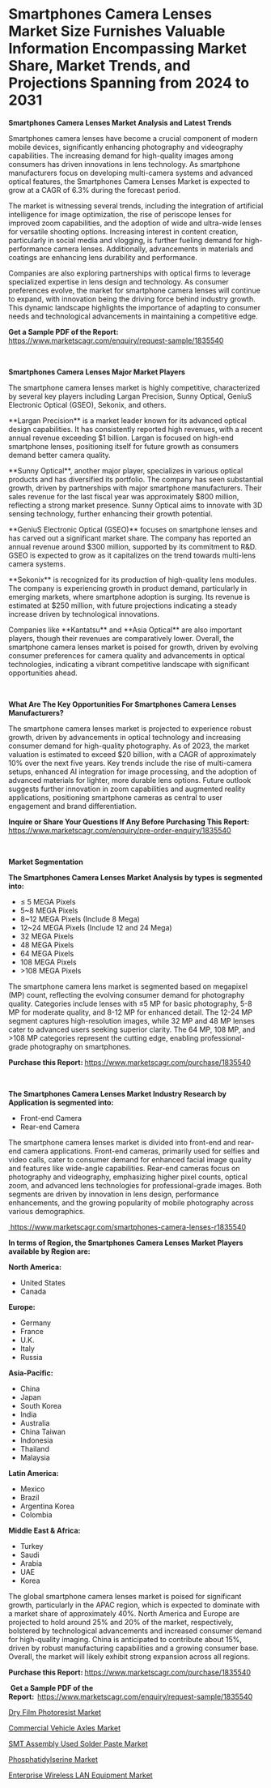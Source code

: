 <p><h1>Smartphones Camera Lenses Market Size Furnishes Valuable Information Encompassing Market Share, Market Trends, and Projections Spanning from 2024 to 2031</h1></p><p><strong>Smartphones Camera Lenses Market Analysis and Latest Trends</strong></p>
<p><p>Smartphones camera lenses have become a crucial component of modern mobile devices, significantly enhancing photography and videography capabilities. The increasing demand for high-quality images among consumers has driven innovations in lens technology. As smartphone manufacturers focus on developing multi-camera systems and advanced optical features, the Smartphones Camera Lenses Market is expected to grow at a CAGR of 6.3% during the forecast period.</p><p>The market is witnessing several trends, including the integration of artificial intelligence for image optimization, the rise of periscope lenses for improved zoom capabilities, and the adoption of wide and ultra-wide lenses for versatile shooting options. Increasing interest in content creation, particularly in social media and vlogging, is further fueling demand for high-performance camera lenses. Additionally, advancements in materials and coatings are enhancing lens durability and performance.</p><p>Companies are also exploring partnerships with optical firms to leverage specialized expertise in lens design and technology. As consumer preferences evolve, the market for smartphone camera lenses will continue to expand, with innovation being the driving force behind industry growth. This dynamic landscape highlights the importance of adapting to consumer needs and technological advancements in maintaining a competitive edge.</p></p>
<p><strong>Get a Sample PDF of the Report:&nbsp;</strong> <a href="https://www.marketscagr.com/enquiry/request-sample/1835540?utm_campaign=1529&utm_medium=2&utm_source=Github&utm_content=ia&utm_term=16102024&utm_id=smartphones-camera-lenses">https://www.marketscagr.com/enquiry/request-sample/1835540</a></p>
<p>&nbsp;</p>
<p><strong>Smartphones Camera Lenses Major Market Players</strong></p>
<p><p>The smartphone camera lenses market is highly competitive, characterized by several key players including Largan Precision, Sunny Optical, GeniuS Electronic Optical (GSEO), Sekonix, and others. </p><p>**Largan Precision** is a market leader known for its advanced optical design capabilities. It has consistently reported high revenues, with a recent annual revenue exceeding $1 billion. Largan is focused on high-end smartphone lenses, positioning itself for future growth as consumers demand better camera quality.</p><p>**Sunny Optical**, another major player, specializes in various optical products and has diversified its portfolio. The company has seen substantial growth, driven by partnerships with major smartphone manufacturers. Their sales revenue for the last fiscal year was approximately $800 million, reflecting a strong market presence. Sunny Optical aims to innovate with 3D sensing technology, further enhancing their growth potential.</p><p>**GeniuS Electronic Optical (GSEO)** focuses on smartphone lenses and has carved out a significant market share. The company has reported an annual revenue around $300 million, supported by its commitment to R&D. GSEO is expected to grow as it capitalizes on the trend towards multi-lens camera systems.</p><p>**Sekonix** is recognized for its production of high-quality lens modules. The company is experiencing growth in product demand, particularly in emerging markets, where smartphone adoption is surging. Its revenue is estimated at $250 million, with future projections indicating a steady increase driven by technological innovations.</p><p>Companies like **Kantatsu** and **Asia Optical** are also important players, though their revenues are comparatively lower. Overall, the smartphone camera lenses market is poised for growth, driven by evolving consumer preferences for camera quality and advancements in optical technologies, indicating a vibrant competitive landscape with significant opportunities ahead.</p></p>
<p>&nbsp;</p>
<p><strong>What Are The Key Opportunities For Smartphones Camera Lenses Manufacturers?</strong></p>
<p><p>The smartphone camera lenses market is projected to experience robust growth, driven by advancements in optical technology and increasing consumer demand for high-quality photography. As of 2023, the market valuation is estimated to exceed $20 billion, with a CAGR of approximately 10% over the next five years. Key trends include the rise of multi-camera setups, enhanced AI integration for image processing, and the adoption of advanced materials for lighter, more durable lens options. Future outlook suggests further innovation in zoom capabilities and augmented reality applications, positioning smartphone cameras as central to user engagement and brand differentiation.</p></p>
<p><strong>Inquire or Share Your Questions If Any Before Purchasing This Report:</strong> <a href="https://www.marketscagr.com/enquiry/pre-order-enquiry/1835540?utm_campaign=1529&utm_medium=2&utm_source=Github&utm_content=ia&utm_term=16102024&utm_id=smartphones-camera-lenses">https://www.marketscagr.com/enquiry/pre-order-enquiry/1835540</a></p>
<p>&nbsp;</p>
<p><strong>Market Segmentation</strong></p>
<p><strong>The Smartphones Camera Lenses Market Analysis by types is segmented into:</strong></p>
<p><ul><li>≤ 5 MEGA Pixels</li><li>5~8 MEGA Pixels</li><li>8~12 MEGA Pixels (Include 8 Mega)</li><li>12~24 MEGA Pixels (Include 12 and 24 Mega)</li><li>32 MEGA Pixels</li><li>48 MEGA Pixels</li><li>64 MEGA Pixels</li><li>108 MEGA Pixels</li><li>>108 MEGA Pixels</li></ul></p>
<p><p>The smartphone camera lens market is segmented based on megapixel (MP) count, reflecting the evolving consumer demand for photography quality. Categories include lenses with ≤5 MP for basic photography, 5-8 MP for moderate quality, and 8-12 MP for enhanced detail. The 12-24 MP segment captures high-resolution images, while 32 MP and 48 MP lenses cater to advanced users seeking superior clarity. The 64 MP, 108 MP, and >108 MP categories represent the cutting edge, enabling professional-grade photography on smartphones.</p></p>
<p><strong>Purchase this Report:&nbsp;</strong><a href="https://www.marketscagr.com/purchase/1835540?utm_campaign=1529&utm_medium=2&utm_source=Github&utm_content=ia&utm_term=16102024&utm_id=smartphones-camera-lenses">https://www.marketscagr.com/purchase/1835540</a></p>
<p>&nbsp;</p>
<p><strong>The Smartphones Camera Lenses Market Industry Research by Application is segmented into:</strong></p>
<p><ul><li>Front-end Camera</li><li>Rear-end Camera</li></ul></p>
<p><p>The smartphone camera lenses market is divided into front-end and rear-end camera applications. Front-end cameras, primarily used for selfies and video calls, cater to consumer demand for enhanced facial image quality and features like wide-angle capabilities. Rear-end cameras focus on photography and videography, emphasizing higher pixel counts, optical zoom, and advanced lens technologies for professional-grade images. Both segments are driven by innovation in lens design, performance enhancements, and the growing popularity of mobile photography across various demographics.</p></p>
<p><a href="https://www.marketscagr.com/smartphones-camera-lenses-r1835540?utm_campaign=1529&utm_medium=2&utm_source=Github&utm_content=ia&utm_term=16102024&utm_id=smartphones-camera-lenses">&nbsp;https://www.marketscagr.com/smartphones-camera-lenses-r1835540</a></p>
<p><strong>In terms of Region, the Smartphones Camera Lenses Market Players available by Region are:</strong></p>
<p>
    <p> <strong> North America: </strong>
        <ul>
            <li>United States</li>
            <li>Canada</li>
        </ul>
        </p> 
    <p> <strong> Europe: </strong>
        <ul>
            <li>Germany</li>
            <li>France</li>
            <li>U.K.</li>
            <li>Italy</li>
            <li>Russia</li>
        </ul>
        </p> 
    <p> <strong> Asia-Pacific: </strong>
        <ul>
            <li>China</li>
            <li>Japan</li>
            <li>South Korea</li>
            <li>India</li>
            <li>Australia</li>
            <li>China Taiwan</li>
            <li>Indonesia</li>
            <li>Thailand</li>
            <li>Malaysia</li>
        </ul>
        </p> 
    <p> <strong> Latin America: </strong>
        <ul>
            <li>Mexico</li>
            <li>Brazil</li>
            <li>Argentina Korea</li>
            <li>Colombia</li>
        </ul>
        </p> 
    <p> <strong> Middle East & Africa: </strong>
        <ul>
            <li>Turkey</li>
            <li>Saudi</li>
            <li>Arabia</li>
            <li>UAE</li>
            <li>Korea</li>
        </ul>
    </p>
    </p>
<p><p>The global smartphone camera lenses market is poised for significant growth, particularly in the APAC region, which is expected to dominate with a market share of approximately 40%. North America and Europe are projected to hold around 25% and 20% of the market, respectively, bolstered by technological advancements and increased consumer demand for high-quality imaging. China is anticipated to contribute about 15%, driven by robust manufacturing capabilities and a growing consumer base. Overall, the market will likely exhibit strong expansion across all regions.</p></p>
<p><strong>Purchase this Report: </strong><a href="https://www.marketscagr.com/purchase/1835540?utm_campaign=1529&utm_medium=2&utm_source=Github&utm_content=ia&utm_term=16102024&utm_id=smartphones-camera-lenses">https://www.marketscagr.com/purchase/1835540</a></p>
<p>&nbsp;<strong>Get a Sample PDF of the Report:&nbsp;&nbsp;</strong><a href="https://www.marketscagr.com/enquiry/request-sample/1835540?utm_campaign=1529&utm_medium=2&utm_source=Github&utm_content=ia&utm_term=16102024&utm_id=smartphones-camera-lenses">https://www.marketscagr.com/enquiry/request-sample/1835540</a></p>
<p><strong></strong></p>
<p><p><a href="https://www.linkedin.com/pulse/global-dry-film-photoresist-market-trends-innovations-forward-looking-ztldc?utm_campaign=1529&utm_medium=2&utm_source=Github&utm_content=ia&utm_term=16102024&utm_id=smartphones-camera-lenses">Dry Film Photoresist Market</a></p><p><a href="https://www.linkedin.com/pulse/commercial-vehicle-axles-market-size-segmentation-trends-growth-byckf?utm_campaign=1529&utm_medium=2&utm_source=Github&utm_content=ia&utm_term=16102024&utm_id=smartphones-camera-lenses">Commercial Vehicle Axles Market</a></p><p><a href="https://github.com/ton043knutt/Market-Research-Report-List-1/blob/main/smt-assembly-used-solder-paste-market.md?utm_campaign=1529&utm_medium=2&utm_source=Github&utm_content=ia&utm_term=16102024&utm_id=smartphones-camera-lenses">SMT Assembly Used Solder Paste Market</a></p><p><a href="https://www.linkedin.com/pulse/phosphatidylserine-market-revolution-2024-2031-trends-shaping-xmxmc?utm_campaign=1529&utm_medium=2&utm_source=Github&utm_content=ia&utm_term=16102024&utm_id=smartphones-camera-lenses">Phosphatidylserine Market</a></p><p><a href="https://github.com/fransisca0zkko/Market-Research-Report-List-1/blob/main/enterprise-wireless-lan-equipment-market.md?utm_campaign=1529&utm_medium=2&utm_source=Github&utm_content=ia&utm_term=16102024&utm_id=smartphones-camera-lenses">Enterprise Wireless LAN Equipment Market</a></p></p>